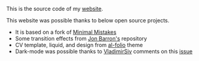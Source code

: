 This is the source code of my [website](https://vdavoodnia.github.io/).

This website was possible thanks to below open source projects.

- It is based on a fork of [Minimal Mistakes](https://mademistakes.com/work/jekyll-themes/minimal-mistakes/)
- Some transition effects from [Jon Barron's](https://github.com/jonbarron/website) repository
- CV template, liquid, and design from [al-folio](https://github.com/alshedivat/al-folio) theme
- Dark-mode was possible thanks to [VladimirSiv](https://github.com/VladimirSiv/VladimirSiv.github.io) comments on this [issue](https://github.com/mmistakes/minimal-mistakes/discussions/2033)
